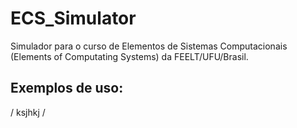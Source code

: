 # ECS_Simulator
Simulador para o curso de Elementos de Sistemas Computacionais (Elements of Computating Systems) da FEELT/UFU/Brasil.

## Exemplos de uso:

/
ksjhkj
/
